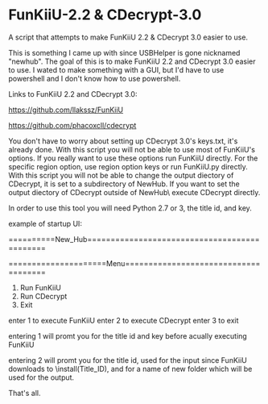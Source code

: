 # FunKiiU-2.2 & CDecrypt-3.0
A script that attempts to make FunKiiU 2.2 &amp; CDecrypt 3.0 easier to use.

This is something I came up with since USBHelper is gone nicknamed "newhub". The goal of this is to make FunKiiU 2.2 and CDecrypt 3.0 easier to use. I wated to make something with a GUI, but I'd have to use powershell and I don't know how to use powershell.

Links to FunKiiU 2.2 and CDecrypt 3.0:

https://github.com/llakssz/FunKiiU

https://github.com/phacoxcll/cdecrypt

You don't have to worry about setting up CDecrypt 3.0's keys.txt, it's already done.
With this script you will not be able to use most of FunKiiU's options. If you really want to use these options run FunKiiU directly. For the specific region option, use region option keys or run FunKiiU.py directly.
With this script you will not be able to change the output diectory of CDecrypt, it is set to a subdirectory of NewHub.
If you want to set the output diectory of CDecrypt outside of NewHub\ execute CDecrypt directly.


In order to use this tool you will need Python 2.7 or 3, the title id, and key.



example of startup UI:

==========New_Hub=============================================

=====================Menu=====================================
1) Run FunKiiU
2) Run CDecrypt
3) Exit


enter 1 to execute FunKiiU 
enter 2 to execute CDecrypt
enter 3 to exit

entering 1 will promt you for the title id and key before acually executing FunKiiU 

entering 2 will promt you for the title id, used for the input since FunKiiU downloads to \install\(Title_ID), and for a name of new folder which will be used for the output.

That's all.

